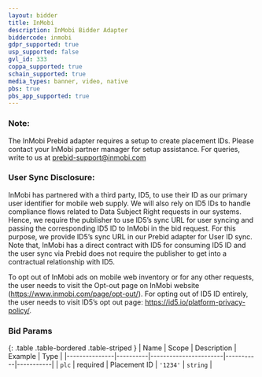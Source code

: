 ```yaml
---
layout: bidder
title: InMobi
description: InMobi Bidder Adapter
biddercode: inmobi
gdpr_supported: true
usp_supported: false
gvl_id: 333
coppa_supported: true
schain_supported: true
media_types: banner, video, native
pbs: true
pbs_app_supported: true
---
```


### Note:

The InMobi Prebid adapter requires a setup to create placement IDs. Please contact your InMobi partner manager for setup assistance. 
For queries, write to us at prebid-support@inmobi.com

### User Sync Disclosure:

InMobi has partnered with a third party, ID5, to use their ID as our primary user identifier for mobile web supply. We will also rely on ID5 IDs to handle compliance flows related to Data Subject Right requests in our systems. Hence, we require the publisher to use ID5’s sync URL for user syncing and passing the corresponding ID5 ID to InMobi in the bid request. For this purpose, we provide ID5’s sync URL in our Prebid adapter for User ID sync. Note that, InMobi has a direct contract with ID5 for consuming ID5 ID and the user sync via Prebid does not require the publisher to get into a contractual relationship with ID5.

To opt out of InMobi ads on mobile web inventory or for any other requests, the user needs to visit the Opt-out page on InMobi website (https://www.inmobi.com/page/opt-out/). For opting out of ID5 ID entirely, the user needs to visit ID5’s opt out page: https://id5.io/platform-privacy-policy/.

### Bid Params

{: .table .table-bordered .table-striped }
| Name          | Scope    | Description           | Example   | Type      |
|---------------|----------|-----------------------|-----------|-----------|
| `plc`         | required | Placement ID          | `'1234'`  | `string`  |
